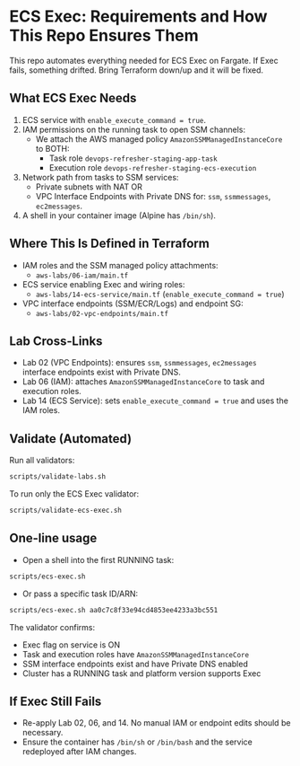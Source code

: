 # ECS Exec: Requirements and How This Repo Ensures Them

This repo automates everything needed for ECS Exec on Fargate. If Exec fails, something drifted. Bring Terraform down/up and it will be fixed.

## What ECS Exec Needs

1. ECS service with `enable_execute_command = true`.
2. IAM permissions on the running task to open SSM channels:
   - We attach the AWS managed policy `AmazonSSMManagedInstanceCore` to BOTH:
     - Task role `devops-refresher-staging-app-task`
     - Execution role `devops-refresher-staging-ecs-execution`
3. Network path from tasks to SSM services:
   - Private subnets with NAT OR
   - VPC Interface Endpoints with Private DNS for: `ssm`, `ssmmessages`, `ec2messages`.
4. A shell in your container image (Alpine has `/bin/sh`).

## Where This Is Defined in Terraform

- IAM roles and the SSM managed policy attachments:
  - `aws-labs/06-iam/main.tf`
- ECS service enabling Exec and wiring roles:
  - `aws-labs/14-ecs-service/main.tf` (`enable_execute_command = true`)
- VPC interface endpoints (SSM/ECR/Logs) and endpoint SG:
  - `aws-labs/02-vpc-endpoints/main.tf`

## Lab Cross‑Links

- Lab 02 (VPC Endpoints): ensures `ssm`, `ssmmessages`, `ec2messages` interface endpoints exist with Private DNS.
- Lab 06 (IAM): attaches `AmazonSSMManagedInstanceCore` to task and execution roles.
- Lab 14 (ECS Service): sets `enable_execute_command = true` and uses the IAM roles.

## Validate (Automated)

Run all validators:

```bash
scripts/validate-labs.sh
```

To run only the ECS Exec validator:

```bash
scripts/validate-ecs-exec.sh
```

## One-line usage

- Open a shell into the first RUNNING task:

```bash
scripts/ecs-exec.sh
```

- Or pass a specific task ID/ARN:

```bash
scripts/ecs-exec.sh aa0c7c8f33e94cd4853ee4233a3bc551
```

The validator confirms:

- Exec flag on service is ON
- Task and execution roles have `AmazonSSMManagedInstanceCore`
- SSM interface endpoints exist and have Private DNS enabled
- Cluster has a RUNNING task and platform version supports Exec

## If Exec Still Fails

- Re-apply Lab 02, 06, and 14. No manual IAM or endpoint edits should be necessary.
- Ensure the container has `/bin/sh` or `/bin/bash` and the service redeployed after IAM changes.
